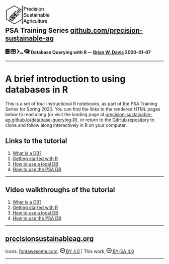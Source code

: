 
<div>

<h2>

<img src="assets/PSAlogo-text.png" height = "64"/><br/> PSA Training
Series
<a href="https://github.com/precision-sustainable-ag" target="_blank">github.com/precision-sustainable-ag</a>

</h2>

</div>

<h4>

<img src="assets/database-solid.svg" height = "16"/>
<img src="assets/table-solid.svg" height = "16"/>
<img src="assets/terminal-solid.svg" height = "16"/>
<img src="assets/r-project-brands.svg" height = "16"/> Database Querying
with R — <a href="https://github.com/brianwdavis" target="_blank">Brian
W. Davis</a> 2020-01-07

</h4>

-----

# A brief introduction to using databases in R

This is a set of four instructional R notebooks, as part of the PSA
Training Series for Spring 2020. You can find the links to the rendered
HTML pages below to read along (or visit the landing page at
[precision-sustainable-ag.github.io/database-querying-R](https://precision-sustainable-ag.github.io/database-querying-R)),
or return to the [GitHub
repository](https://github.com/precision-sustainable-ag/database-querying-R)
to clone and follow along interactively in R on your computer.

## Links to the tutorial

1.  [What is a
    DB?](https://precision-sustainable-ag.github.io/database-querying-R/001_What_is_a_database.nb.html)
2.  [Getting started with
    R](https://precision-sustainable-ag.github.io/database-querying-R/002_Getting_started_with_R.nb.html)
3.  [How to use a local
    DB](https://precision-sustainable-ag.github.io/database-querying-R/003_How_to_use_a_local_DB.nb.html)
4.  [How to use the PSA
    DB](https://precision-sustainable-ag.github.io/database-querying-R/004_How_to_use_the_PSA_DB.nb.html)

-----

## Video walkthroughs of the tutorial

1.  [What is a DB?](https://youtu.be/uLL2fi6zzwc)
2.  [Getting started with R](https://youtu.be/SFcocTbsMOA)
3.  [How to use a local DB](https://youtu.be/6RPd7TOTAyI)
4.  [How to use the PSA
DB](https://youtu.be/x9j0CguHEIM)

-----

## <a href="http://www.precisionsustainableag.org" target="_blank">precision<wbr>sustainable<wbr>ag.org</a>

Icons:
<a href="https://fontawesome.com" target="_blank">fontawesome.com</a>,
<a href="https://creativecommons.org/licenses/by/4.0/" target="_blank"><img src="assets/creative-commons-brands.svg" height = "16">
BY 4.0</a> | This work,
<a href="https://creativecommons.org/licenses/by-sa/4.0/" target="_blank"><img src="assets/creative-commons-brands.svg" height = "16">
BY-SA 4.0</a>

-----
